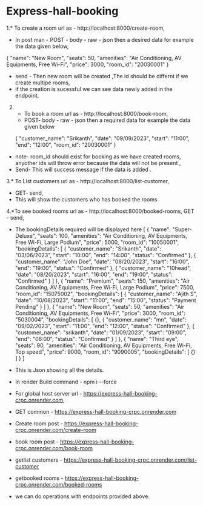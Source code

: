 # Express-hall-booking

1.* To create a room url as - http://localhost:8000/create-room,
  * In post man - POST - body - raw - json then a desired data for example the data given below,

{
  "name": "New Room",
  "seats": 50,
  "amenities": "Air Conditioning, AV Equipments, Free Wi-Fi",
  "price": 3000,
  "room_id": "20030001"
}
 * send - Then new room will be created ,The id should be differnt if we create multipe rooms,
 * if the creation is sucessful we can see data newly added in the endpoint.

2. * To book a room url as - http://localhost:8000/book-room,
   * POST- body - raw - json then a required data for example the data given below

   {
  "customer_name": "Srikanth",
  "date": "09/09/2023",
  "start": "11:00",
  "end": "12:00",
  "room_id": "20030001"
}

* note- room_id should exist for booking as we have created rooms, anyother ids will throw error because the data will not  be present ,
* Send- This will success message if the data is added .

3.* To List customers url as - http://localhost:8000/list-customer,
  * GET- send,
  * This will show the customers who has booked the rooms

4.*To see booked rooms url as - http://localhost:8000/booked-rooms,
   GET - send,
   
   * The bookingDetails required will be displayed here
   [
    {
        "name": "Super-Deluxe",
        "seats": 100,
        "amenities": "Air Conditioning, AV Equipments, Free Wi-Fi, Large Podium",
        "price": 5000,
        "room_id": "10050001",
        "bookingDetails": [
            {
                "customer_name": "Srikanth",
                "date": "03/06/2023",
                "start": "10:00",
                "end": "14:00",
                "status": "Confirmed"
            },
            {
                "customer_name": "John Doe",
                "date": "08/20/2023",
                "start": "16:00",
                "end": "19:00",
                "status": "Confirmed"
            },
            {
                "customer_name": "10head",
                "date": "08/20/2023",
                "start": "16:00",
                "end": "19:00",
                "status": "Confirmed"
            }
        ]
    },
    {
        "name": "Premium",
        "seats": 150,
        "amenities": "Air Conditioning, AV Equipments, Free Wi-Fi, Large Podium",
        "price": 7500,
        "room_id": "15075002",
        "bookingDetails": [
            {
                "customer_name": "Ajith S",
                "date": "10/08/2023",
                "start": "11:00",
                "end": "15:00",
                "status": "Payment Pending"
            }
        ]
    },
    {
        "name": "New Room",
        "seats": 50,
        "amenities": "Air Conditioning, AV Equipments, Free Wi-Fi",
        "price": 3000,
        "room_id": "5030004",
        "bookingDetails": [
            {},
            {
                "customer_name": "mn",
                "date": "09/02/2023",
                "start": "11:00",
                "end": "12:00",
                "status": "Confirmed"
            },
            {
                "customer_name": "srikanth",
                "date": "01/09/2023",
                "start": "09:00",
                "end": "06:00",
                "status": "Confirmed"
            }
        ]
    },
    {
        "name": "Third eye",
        "seats": 90,
        "amenities": "Air Conditioning, AV Equipments, Free Wi-Fi, Top speed",
        "price": 9000,
        "room_id": "9090005",
        "bookingDetails": [
            {}
        ]
    }
]
* This is Json showing all the details.
* In render Build command - npm i --force

* For global host server url - https://express-hall-booking-crpc.onrender.com,

* GET common       - https://express-hall-booking-crpc.onrender.com
* Create room post - https://express-hall-booking-crpc.onrender.com/create-room
* book room post   - https://express-hall-booking-crpc.onrender.com/book-room
* getlist customers - https://express-hall-booking-crpc.onrender.com/list-customer
* getbooked rooms  - https://express-hall-booking-crpc.onrender.com/booked-rooms

* we can do operations with endpoints provided above.


